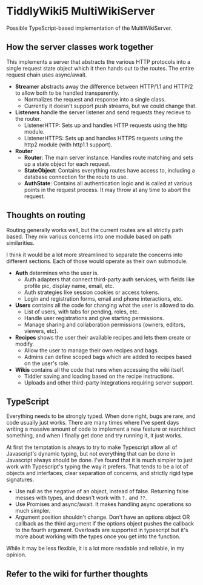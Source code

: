 # TiddlyWiki5 MultiWikiServer

Possible TypeScript-based implementation of the MultiWikiServer.

## How the server classes work together

This implements a server that abstracts the various HTTP protocols into a single request state object which it then hands out to the routes. The entire request chain uses async/await. 

- **Streamer** abstracts away the difference between HTTP/1.1 and HTTP/2 to allow both to be handled transparently. 
  - Normalizes the request and response into a single class. 
  - Currently it doesn't support push streams, but we could change that.
- **Listeners** handle the server listener and send requests they recieve to the router.
  - ListenerHTTP: Sets up and handles HTTP requests using the http module.
  - ListenerHTTPS: Sets up and handles HTTPS requests using the http2 module (with http1.1 support).
- **Router**
  - **Router**: The main server instance. Handles route matching and sets up a state object for each request.
  - **StateObject**: Contains everything routes have access to, including a database connection for the route to use. 
  - **AuthState**: Contains all authentication logic and is called at various points in the request process. It may throw at any time to abort the request.

## Thoughts on routing

Routing generally works well, but the current routes are all strictly path based. They mix various concerns into one module based on path similarities. 

I think it would be a lot more streamlined to separate the concerns into different sections. Each of those would operate as their own submodule. 

- **Auth** determines who the user is.
  - Auth adapters that connect third-party auth services, with fields like profile pic, display name, email, etc.
  - Auth strategies like session cookies or access tokens.
  - Login and registration forms, email and phone interactions, etc.
- **Users** contains all the code for changing what the user is allowed to do.
  - List of users, with tabs for pending, roles, etc.
  - Handle user registrations and give starting permissions.
  - Manage sharing and collaboration permissions (owners, editors, viewers, etc).
- **Recipes** shows the user their available recipes and lets them create or modify.
  - Allow the user to manage their own recipes and bags.
  - Admins can define scoped bags which are added to recipes based on the user's role.
- **Wikis** contains all the code that runs when accessing the wiki itself.
  - Tiddler saving and loading based on the recipe instructions.
  - Uploads and other third-party integrations requiring server support.

## TypeScript

Everything needs to be strongly typed. When done right, bugs are rare, and code usually just works. There are many times where I've spent days writing a massive amount of code to implement a new feature or rearchitect something, and when I finally get done and try running it, it just works.

At first the temptation is always to try to make Typescript allow all of Javascript's dynamic typing, but not everything that can be done in Javascript always should be done. I've found that it is much simpler to just work with Typescript's typing the way it prefers. That tends to be a lot of objects and interfaces, clear separation of concerns, and strictly rigid type signatures.

- Use null as the negative of an object, instead of false. Returning false messes with types, and doesn't work with `?.` and `??`.
- Use Promises and async/await. It makes handling async operations so much simpler.
- Argument position shouldn't change. Don't have an options object OR callback as the third argument if the options object pushes the callback to the fourth argument. Overloads are supported in typescript but it's more about working with the types once you get into the function. 

While it may be less flexible, it is a lot more readable and reliable, in my opinion.


## Refer to the wiki for further thoughts
